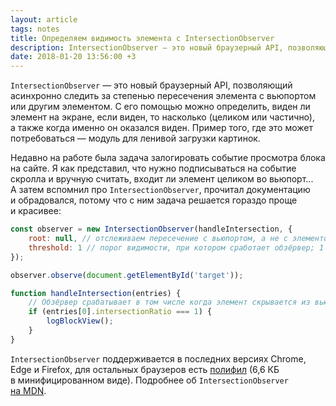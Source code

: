 ```yaml
---
layout: article
tags: notes
title: Определяем видимость элемента с IntersectionObserver
description: IntersectionObserver — это новый браузерный API, позволяющий асинхронно следить за степенью пересечения элемента с вьюпортом или другим элементом.
date: 2018-01-20 13:56:00 +3
---
```

`IntersectionObserver` — это новый браузерный API, позволяющий асинхронно следить за степенью пересечения элемента с вьюпортом или другим элементом. С его помощью можно определить, виден ли элемент на экране, если виден, то насколько (целиком или частично), а также когда именно он оказался виден. Пример того, где это может потребоваться — модуль для ленивой загрузки картинок.

Недавно на работе была задача залогировать событие просмотра блока на сайте. Я как представил, что нужно подписываться на событие скролла и вручную считать, входит ли элемент целиком во вьюпорт... А затем вспомнил про `IntersectionObserver`, прочитал документацию и обрадовался, потому что с ним задача решается гораздо проще и красивее:

```js
const observer = new IntersectionObserver(handleIntersection, {
    root: null, // отслеживаем пересечение с вьюпортом, а не с элементом, поэтому null
    threshold: 1 // порог видимости, при котором сработает обзёрвер; 1 означает полную видимость, 0.5 означало бы 50% видимости
});

observer.observe(document.getElementById('target'));

function handleIntersection(entries) {
    // Обзёрвер срабатывает в том числе когда элемент скрывается из вьюпорта, поэтому нужна дополнительная проверка
    if (entries[0].intersectionRatio === 1) {
        logBlockView();
    }
}
```

`IntersectionObserver` поддерживается в последних версиях Chrome, Edge и Firefox, для остальных браузеров есть [полифил](https://github.com/w3c/IntersectionObserver/tree/master/polyfill) (6,6 КБ в минифицированном виде). Подробнее об `IntersectionObserver` [на MDN](https://developer.mozilla.org/en-US/docs/Web/API/Intersection_Observer_API).
